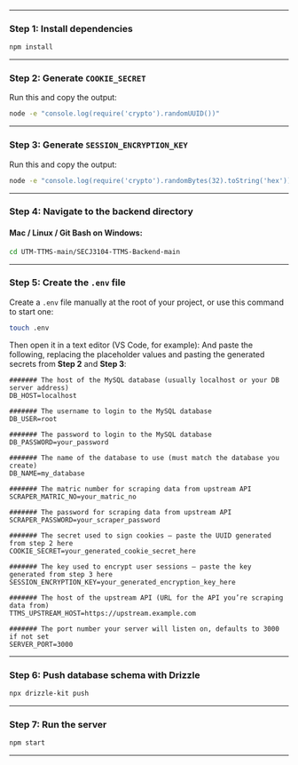----------
### **Step 1: Install dependencies**
```bash
npm install
```
----------
### **Step 2: Generate `COOKIE_SECRET`**
Run this and copy the output:
```bash
node -e "console.log(require('crypto').randomUUID())"
```
----------
### **Step 3: Generate `SESSION_ENCRYPTION_KEY`**
Run this and copy the output:
```bash
node -e "console.log(require('crypto').randomBytes(32).toString('hex'))"
```
----------
###  **Step 4: Navigate to the backend directory**
#### Mac / Linux / Git Bash on Windows:
```bash
cd UTM-TTMS-main/SECJ3104-TTMS-Backend-main 
```
----------
### **Step 5: Create the `.env` file**
Create a `.env` file manually at the root of your project, or use this command to start one:
```bash
touch .env
```
Then open it in a text editor (VS Code, for example):
And paste the following, replacing the placeholder values and pasting the generated secrets from **Step 2** and **Step 3**:
```
####### The host of the MySQL database (usually localhost or your DB server address)
DB_HOST=localhost

####### The username to login to the MySQL database
DB_USER=root

####### The password to login to the MySQL database
DB_PASSWORD=your_password

####### The name of the database to use (must match the database you create)
DB_NAME=my_database

####### The matric number for scraping data from upstream API
SCRAPER_MATRIC_NO=your_matric_no

####### The password for scraping data from upstream API
SCRAPER_PASSWORD=your_scraper_password

####### The secret used to sign cookies — paste the UUID generated from step 2 here
COOKIE_SECRET=your_generated_cookie_secret_here

####### The key used to encrypt user sessions — paste the key generated from step 3 here
SESSION_ENCRYPTION_KEY=your_generated_encryption_key_here

####### The host of the upstream API (URL for the API you’re scraping data from)
TTMS_UPSTREAM_HOST=https://upstream.example.com

####### The port number your server will listen on, defaults to 3000 if not set
SERVER_PORT=3000
```
----------
### **Step 6: Push database schema with Drizzle**
```bash
npx drizzle-kit push
```
----------
### **Step 7: Run the server**
```bash
npm start
```
----------